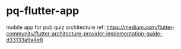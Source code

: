 # pq-flutter-app
mobile app for pub quiz
architecture ref: https://medium.com/flutter-community/flutter-architecture-provider-implementation-guide-d33133a9a4e8
